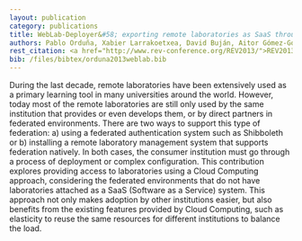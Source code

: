 ```yaml
---
layout: publication
category: publications
title: WebLab-Deployer&#58; exporting remote laboratories as SaaS through federation protocols
authors: Pablo Orduña, Xabier Larrakoetxea, David Buján, Aitor Gómez-Goiri, Ignacio Angulo, Olga Dziabenko, Luis Rodriguez-Gil, Diego López-de-Ipiña, Javier Garcia-Zubia
rest_citation: <a href="http://www.rev-conference.org/REV2013/">REV2013&#58; 10th International Conference on Remote Engineering and Virtual Instrumentation</a>. Sydney, Australia, 6 - 8 February 2013.
bib: /files/bibtex/orduna2013weblab.bib
---
```


During the last decade, remote laboratories have been extensively used as a primary learning tool in many universities around the world.
However, today most of the remote laboratories are still only used by the same institution that provides or even develops them, or by direct partners in federated environments.
There are two ways to support this type of federation: a) using a federated authentication system such as Shibboleth or b) installing a remote laboratory management system that supports federation natively.
In both cases, the consumer institution must go through a process of deployment or complex configuration.
This contribution explores providing access to laboratories using a Cloud Computing approach, considering the federated environments that do not have laboratories attached as a SaaS (Software as a Service) system.
This approach not only makes adoption by other institutions easier, but also benefits from the existing features provided by Cloud Computing, such as elasticity to reuse the same resources for different institutions to balance the load.
